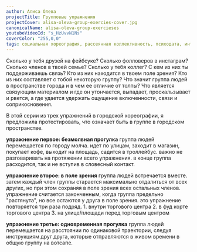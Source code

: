 ```yaml
---
author: Алиса Олева
projectTitle: Групповые упражнения
projectCover: alisa-oleva-group-exercies-cover.jpg
canonicalName: alisa-oleva-group-exercieses
youtubeVideoId: "s_HzUvvN1Ns"
coverColor: "255,0,0"
tags: социальная хореография, рассеянная коллективность, психодата, интимные интерфейсы, аномалии коридоров, путь стоп, спортивный интерес, практика маленьких движений, extensions, места прозрачности, протоколы самоорганизации, саморазрушающиеся структуры
---
```


Сколько у тебя друзей на фейбсуке? Сколько фолловеров в инстаграм? Сколько членов в твоей семье? Сколько у тебя коллег? С кем из них ты поддерживаешь связь? Кто из них находится в твоем поле зрения? Кто из них составляет с тобой некоторую группу? Что значит группа людей в пространстве города и в чем ее отличие от толпы? Что является связующим материалом и где он утончается, выпадает, проскальзывает и рвется, а где удается удержать ощущение включенности, связи и соприкосновения.  

В этой серии из трех упражнений в городской хореографии, я предложила протестировать, что означает быть в группе в городском пространстве.  

**упражнение первое: безмолвная прогулка**
группа людей перемещается по городу молча. идет по улицам, заходит в магазин, покупает кофе, выходит на площадь, садится в троллейбус. важно не разговаривать на протяжении всего упражнения. в конце группа расходится, так и не вступив в словесный контакт.  

**упражнение второе: в поле зрения**
группа людей встречается вместе. затем каждый член группы старается максимально отдалиться от всех других, но при этом сохраняя в поле зрения всех остальных членов. упражнение считается законченным, когда группа предельно "растянута", но все остаются у друга в поле зрения.
это упражнение повторяется три раза подряд. 1. внутри торгового центра 2. в фуд корте торгового центра 3. на улице/площади перед торговым центром  

**упражнение третье: одновременная прогулка**
группа людей перемещается на расстоянии по одинаковой траектории, следуя инструкциям друг друга, которые отправляются в живом времени в общую группу на вотсапе.
